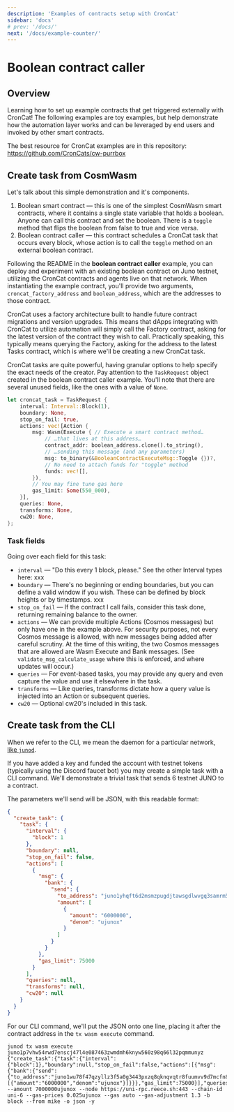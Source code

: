 ```yaml
---
description: 'Examples of contracts setup with CronCat'
sidebar: 'docs'
# prev: '/docs/'
next: '/docs/example-counter/'
---
```


# Boolean contract caller

## Overview

Learning how to set up example contracts that get triggered externally with CronCat! The following examples are toy examples, but help demonstrate how the automation layer works and can be leveraged by end users and invoked by other smart contracts.

The best resource for CronCat examples are in this repository:
https://github.com/CronCats/cw-purrbox

## Create task from CosmWasm

Let's talk about this simple demonstration and it's components.

1. Boolean smart contract — this is one of the simplest CosmWasm smart contracts, where it contains a single state variable that holds a boolean. Anyone can call this contract and set the boolean. There is a `toggle` method that flips the boolean from false to true and vice versa.
2. Boolean contract caller — this contract schedules a CronCat task that occurs every block, whose action is to call the `toggle` method on an external boolean contract. 

Following the README in the **boolean contract caller** example, you can deploy and experiment with an existing boolean contract on Juno testnet, utilizing the CronCat contracts and agents live on that network. When instantiating the example contract, you'll provide two arguments, `croncat_factory_address` and `boolean_address`, which are the addresses to those contract.

CronCat uses a factory architecture built to handle future contract migrations and version upgrades. This means that dApps integrating with CronCat to utilize automation will simply call the Factory contract, asking for the latest version of the contract they wish to call. Practically speaking, this typically means querying the Factory, asking for the address to the latest Tasks contract, which is where we'll be creating a new CronCat task.

CronCat tasks are quite powerful, having granular options to help specify the exact needs of the creator. Pay attention to the `TaskRequest` object created in the boolean contract caller example. You'll note that there are several unused fields, like the ones with a value of `None`.

```rust
let croncat_task = TaskRequest {
    interval: Interval::Block(1),
    boundary: None,
    stop_on_fail: true,
    actions: vec![Action {
        msg: Wasm(Execute { // Execute a smart contract method…
            // …that lives at this address…
            contract_addr: boolean_address.clone().to_string(),
            // …sending this message (and any parameters)
            msg: to_binary(&BooleanContractExecuteMsg::Toggle {})?,
            // No need to attach funds for "toggle" method
            funds: vec![],
        }),
        // You may fine tune gas here
        gas_limit: Some(550_000),
    }],
    queries: None, 
    transforms: None,
    cw20: None, 
};
```

### Task fields

Going over each field for this task:

- `interval` — "Do this every 1 block, please." See the other Interval types here: xxx
- `boundary` — There's no beginning or ending boundaries, but you can define a valid window if you wish. These can be defined by block heights or by timestamps. xxx
- `stop_on_fail` — If the contract I call fails, consider this task done, returning remaining balance to the owner.
- `actions` — We can provide multiple Actions (Cosmos messages) but only have one in the example above. For security purposes, not every Cosmos message is allowed, with new messages being added after careful scrutiny. At the time of this writing, the two Cosmos messages that are allowed are Wasm Execute and Bank messages. (See `validate_msg_calculate_usage` where this is enforced, and where updates will occur.)
- `queries` — For event-based tasks, you may provide any query and even capture the value and use it elsewhere in the task.
- `transforms` — Like queries, transforms dictate how a query value is injected into an Action or subsequent queries.
- `cw20` — Optional cw20's included in this task.

## Create task from the CLI

When we refer to the CLI, we mean the daemon for a particular network, [like `junod`](https://github.com/CosmosContracts/juno).

If you have added a key and funded the account with testnet tokens (typically using the Discord faucet bot) you may create a simple task with a CLI command. We'll demonstrate a trivial task that sends 6 testnet JUNO to a contract.

The parameters we'll send will be JSON, with this readable format:

```json
{
  "create_task": {
    "task": {
      "interval": {
        "block": 1
      },
      "boundary": null,
      "stop_on_fail": false,
      "actions": [
        {
          "msg": {
            "bank": {
              "send": {
                "to_address": "juno1yhqft6d2msmzpugdjtawsgdlwvgq3samrm5wrw",
                "amount": [
                  {
                    "amount": "6000000",
                    "denom": "ujunox"
                  }
                ]
              }
            }
          },
          "gas_limit": 75000
        }
      ],
      "queries": null,
      "transforms": null,
      "cw20": null
    }
  }
}
```

For our CLI command, we'll put the JSON onto one line, placing it after the contract address in the `tx wasm execute` command.

    junod tx wasm execute juno1p7vhw54rwd7enscj47l4e087463zwmdmh6knyw560z98q66l32pqmmunyz {"create_task":{"task":{"interval":{"block":1},"boundary":null,"stop_on_fail":false,"actions":[{"msg":{"bank":{"send":{"to_address":"juno1wu78f47qzyllz3f5a0g3443pxzq8qknqvqtr8fuumvv9d7mcfn8syl69l8","amount":[{"amount":"6000000","denom":"ujunox"}]}}},"gas_limit":75000}],"queries":null,"transforms":null,"cw20":null}}} --amount 7000000ujunox --node https://uni-rpc.reece.sh:443 --chain-id uni-6 --gas-prices 0.025ujunox --gas auto --gas-adjustment 1.3 -b block --from mike -o json -y

